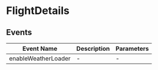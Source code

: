 # FlightDetails

## Events

<!-- @vuese:FlightDetails:events:start -->
|Event Name|Description|Parameters|
|---|---|---|
|enableWeatherLoader|-|-|

<!-- @vuese:FlightDetails:events:end -->


